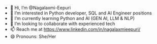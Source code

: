 - 👋 Hi, I’m @Nagalaxmi-Eepuri
- 👀 I’m interested in Python developer, SQL and AI Engineer positions
- 🌱 I’m currently learning Python and AI (GEN AI, LLM & NLP)
- 💞️ I’m looking to collaborate with experienced tech
- 📫 Reach me at https://www.linkedin.com/in/nagalaxmieepuri/
- 😄 Pronouns: She/Her


<!---
Nagalaxmi-Eepuri/Nagalaxmi-Eepuri is a ✨ special ✨ repository because its `README.md` (this file) appears on your GitHub profile.
You can click the Preview link to take a look at your changes.
--->
